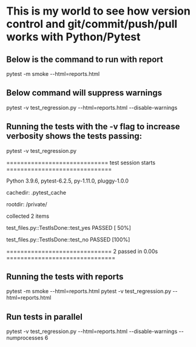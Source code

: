 # This is my world to see how version control and git/commit/push/pull works with Python/Pytest

## Below is the command to run with report
pytest -m smoke --html=reports.html

## Below command will suppress warnings
pytest -v test_regression.py --html=reports.html --disable-warnings


## Running the tests with the -v flag to increase verbosity shows the tests passing:
pytest -v test_regression.py

============================= test session starts ==============================

Python 3.9.6, pytest-6.2.5, py-1.11.0, pluggy-1.0.0 

cachedir: .pytest_cache

rootdir: /private/

collected 2 items

test_files.py::TestIsDone::test_yes PASSED                               [ 50%]

test_files.py::TestIsDone::test_no PASSED                                [100%]

============================== 2 passed in 0.00s ===============================

## Running the tests with reports

pytest -m smoke --html=reports.html
pytest -v test_regression.py --html=reports.html

## Run tests in parallel
pytest -v test_regression.py --html=reports.html --disable-warnings --numprocesses 6
